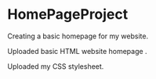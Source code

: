 # HomePageProject

Creating a basic homepage for my website.

Uploaded basic HTML website homepage .

Uploaded my CSS stylesheet.
